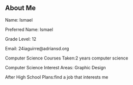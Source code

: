 ## About Me
<p>Name: Ismael </p>
<p>Preferred Name: Ismael</p>
<p>Grade Level: 12 </p>
<p>Email: 24iaguirre@adriansd.org </p>
<p>Computer Science Courses Taken:2 years computer science</p>
<p>Computer Science Interest Areas: Graphic Design</p>
<p>After High School Plans:find a job that interests me </p>
